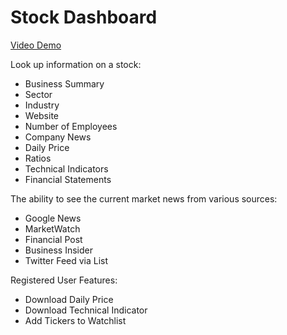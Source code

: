 # Stock Dashboard

[Video Demo](https://youtu.be/rZeMYUWrneE)


Look up information on a stock:
  * Business Summary 
  * Sector 
  * Industry  
  * Website  
  * Number of Employees
  * Company News   
  * Daily Price
  * Ratios 
  * Technical Indicators 
  * Financial Statements  

The ability to see the current market news from various sources:
  * Google News 
  * MarketWatch
  * Financial Post 
  * Business Insider 
  * Twitter Feed via List

Registered User Features:
  * Download Daily Price 
  * Download Technical Indicator 
  * Add Tickers to Watchlist


